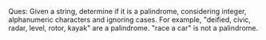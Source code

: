 Ques: Given a string, determine if it is a palindrome, considering integer, alphanumeric characters and ignoring cases.
For example,
"deified, civic, radar, level, rotor, kayak" are a palindrome.
"race a car" is not a palindrome.
